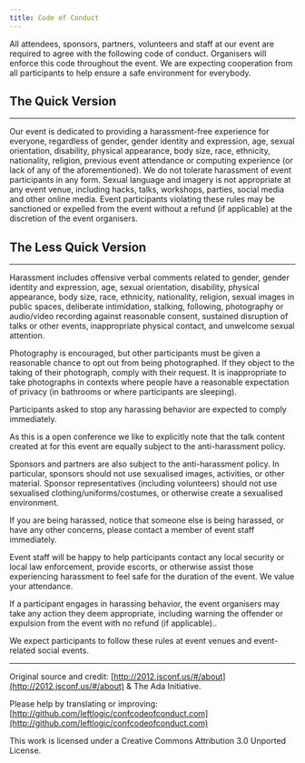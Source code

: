 ```yaml
---
title: Code of Conduct
---
```


All attendees, sponsors, partners, volunteers and staff at our event are required to agree with the following code of conduct. Organisers will enforce this code throughout the event. We are expecting cooperation from all participants to help ensure a safe environment for everybody.

## The Quick Version
---
Our event is dedicated to providing a harassment-free experience for everyone, regardless of gender, gender identity and expression, age, sexual orientation, disability, physical appearance, body size, race, ethnicity, nationality, religion, previous event attendance or computing experience (or lack of any of the aforementioned). We do not tolerate harassment of event participants in any form. Sexual language and imagery is not appropriate at any event venue, including hacks, talks, workshops, parties, social media and other online media. Event participants violating these rules may be sanctioned or expelled from the event without a refund (if applicable) at the discretion of the event organisers.

## The Less Quick Version
---
Harassment includes offensive verbal comments related to gender, gender identity and expression, age, sexual orientation, disability, physical appearance, body size, race, ethnicity, nationality, religion, sexual images in public spaces, deliberate intimidation, stalking, following, photography or audio/video recording against reasonable consent, sustained disruption of talks or other events, inappropriate physical contact, and unwelcome sexual attention.

Photography is encouraged, but other participants must be given a reasonable chance to opt out from being photographed. If they object to the taking of their photograph, comply with their request. It is inappropriate to take photographs in contexts where people have a reasonable expectation of privacy (in bathrooms or where participants are sleeping).

Participants asked to stop any harassing behavior are expected to comply immediately.

As this is a open conference we like to explicitly note that the talk content created at for this event are equally subject to the anti-harassment policy.

Sponsors and partners are also subject to the anti-harassment policy. In particular, sponsors should not use sexualised images, activities, or other material. Sponsor representatives (including volunteers) should not use sexualised clothing/uniforms/costumes, or otherwise create a sexualised environment.

If you are being harassed, notice that someone else is being harassed, or have any other concerns, please contact a member of event staff immediately.

Event staff will be happy to help participants contact any local security or local law enforcement, provide escorts, or otherwise assist those experiencing harassment to feel safe for the duration of the event. We value your attendance.

If a participant engages in harassing behavior, the event organisers may take any action they deem appropriate, including warning the offender or expulsion from the event with no refund (if applicable)..

We expect participants to follow these rules at event venues and event-related social events.

---

Original source and credit: [http://2012.jsconf.us/#/about](http://2012.jsconf.us/#/about) & The Ada Initiative.

Please help by translating or improving: [http://github.com/leftlogic/confcodeofconduct.com](http://github.com/leftlogic/confcodeofconduct.com)

This work is licensed under a Creative Commons Attribution 3.0 Unported License.
